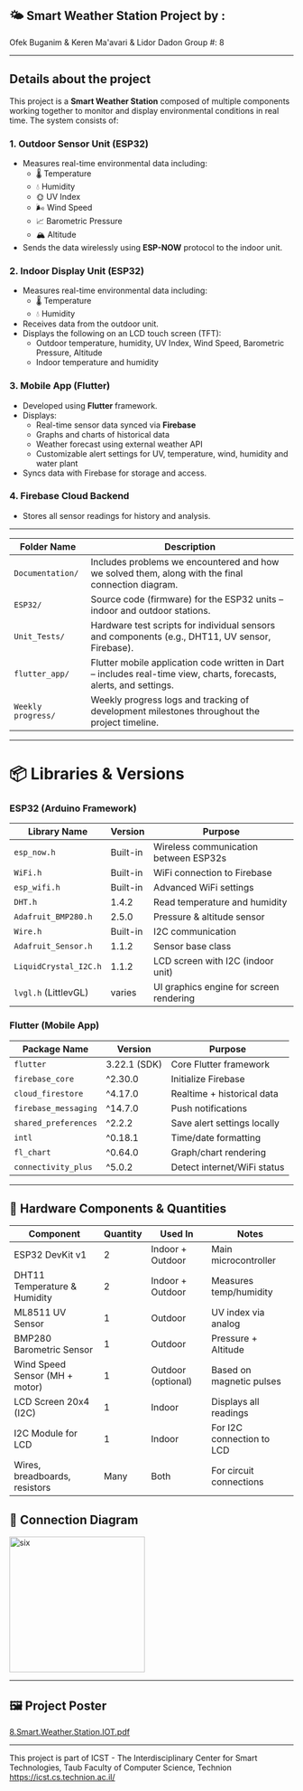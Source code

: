 ## 🌤️ Smart Weather Station Project by :  
Ofek Buganim & Keren Ma'avari & Lidor Dadon
Group #: 8

---

## Details about the project
This project is a **Smart Weather Station** composed of multiple components working together to monitor and display environmental conditions in real time. The system consists of:

### 1. **Outdoor Sensor Unit (ESP32)**
- Measures real-time environmental data including:
  - 🌡️ Temperature
  - 💧 Humidity
  - 🌞 UV Index
  - 🌬️ Wind Speed 
  - 📈 Barometric Pressure
  - 🏔️ Altitude
- Sends the data wirelessly using **ESP-NOW** protocol to the indoor unit.

### 2. **Indoor Display Unit (ESP32)**
- Measures real-time environmental data including:
  - 🌡️ Temperature
  - 💧 Humidity
- Receives data from the outdoor unit.
- Displays the following on an LCD  touch screen (TFT):
  - Outdoor temperature, humidity, UV Index, Wind Speed, Barometric Pressure, Altitude 
  - Indoor temperature and humidity

### 3. **Mobile App (Flutter)**
- Developed using **Flutter** framework.
- Displays:
  - Real-time sensor data synced via **Firebase**
  - Graphs and charts of historical data
  - Weather forecast using external weather API
  - Customizable alert settings for UV, temperature, wind, humidity and water plant
- Syncs data with Firebase for storage and access.

### 4. **Firebase Cloud Backend**
- Stores all sensor readings for history and analysis.
  
---

| Folder Name      | Description |
|------------------|-------------|
| `Documentation/` | Includes problems we encountered and how we solved them, along with the final connection diagram. |
| `ESP32/`         | Source code (firmware) for the ESP32 units – indoor and outdoor stations. |
| `Unit_Tests/`    | Hardware test scripts for individual sensors and components (e.g., DHT11, UV sensor, Firebase). |
| `flutter_app/`   | Flutter mobile application code written in Dart – includes real-time view, charts, forecasts, alerts, and settings. |
| `Weekly progress/`    | Weekly progress logs and tracking of development milestones throughout the project timeline. |

---

# 📦 Libraries & Versions

### ESP32 (Arduino Framework)

| Library Name               | Version   | Purpose                          |
|----------------------------|-----------|----------------------------------|
| `esp_now.h`               | Built-in  | Wireless communication between ESP32s |
| `WiFi.h`                  | Built-in  | WiFi connection to Firebase      |
| `esp_wifi.h`              | Built-in  | Advanced WiFi settings           |
| `DHT.h`                   | 1.4.2     | Read temperature and humidity    |
| `Adafruit_BMP280.h`       | 2.5.0     | Pressure & altitude sensor       |
| `Wire.h`                  | Built-in  | I2C communication                |
| `Adafruit_Sensor.h`       | 1.1.2     | Sensor base class                |
| `LiquidCrystal_I2C.h`     | 1.1.2     | LCD screen with I2C (indoor unit) |
| `lvgl.h` (LittlevGL)      | varies    | UI graphics engine for screen rendering |

### Flutter (Mobile App)

| Package Name              | Version       | Purpose                         |
|---------------------------|----------------|----------------------------------|
| `flutter`                | 3.22.1 (SDK)  | Core Flutter framework          |
| `firebase_core`          | ^2.30.0       | Initialize Firebase             |
| `cloud_firestore`        | ^4.17.0       | Realtime + historical data      |
| `firebase_messaging`     | ^14.7.0       | Push notifications              |
| `shared_preferences`     | ^2.2.2        | Save alert settings locally     |
| `intl`                   | ^0.18.1       | Time/date formatting            |
| `fl_chart`               | ^0.64.0       | Graph/chart rendering           |
| `connectivity_plus`      | ^5.0.2        | Detect internet/WiFi status     |

---

## 🔩 Hardware Components & Quantities

| Component                         | Quantity | Used In           | Notes |
|----------------------------------|----------|-------------------|-------|
| ESP32 DevKit v1                  | 2        | Indoor + Outdoor  | Main microcontroller |
| DHT11 Temperature & Humidity     | 2        | Indoor + Outdoor  | Measures temp/humidity |
| ML8511 UV Sensor                 | 1        | Outdoor           | UV index via analog |
| BMP280 Barometric Sensor         | 1        | Outdoor           | Pressure + Altitude |
| Wind Speed Sensor (MH + motor)   | 1        | Outdoor (optional)| Based on magnetic pulses |
| LCD Screen 20x4 (I2C)            | 1        | Indoor            | Displays all readings |
| I2C Module for LCD               | 1        | Indoor            | For I2C connection to LCD |
| Wires, breadboards, resistors    | Many     | Both              | For circuit connections |
## 🔌 Connection Diagram
<img width="240" alt="six" src="https://github.com/user-attachments/assets/202ffd14-0242-4ebd-8fc8-873fdfc48b05" />

---

## 🖼️ Project Poster
[8.Smart.Weather.Station.IOT.pdf](https://github.com/user-attachments/files/21205365/8.Smart.Weather.Station.IOT.pdf)

---

This project is part of ICST - The Interdisciplinary Center for Smart Technologies, Taub Faculty of Computer Science, Technion
https://icst.cs.technion.ac.il/
